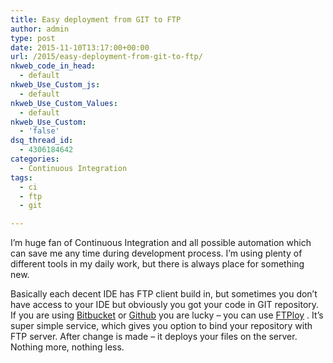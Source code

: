 ```yaml
---
title: Easy deployment from GIT to FTP
author: admin
type: post
date: 2015-11-10T13:17:00+00:00
url: /2015/easy-deployment-from-git-to-ftp/
nkweb_code_in_head:
  - default
nkweb_Use_Custom_js:
  - default
nkweb_Use_Custom_Values:
  - default
nkweb_Use_Custom:
  - 'false'
dsq_thread_id:
  - 4306184642
categories:
  - Continuous Integration
tags:
  - ci
  - ftp
  - git

---
```

I&#8217;m huge fan of Continuous Integration and all possible automation which can save me any time during development process. I&#8217;m using plenty of different tools in my daily work, but there is always place for something new.

Basically each decent IDE has FTP client build in, but sometimes you don&#8217;t have access to your IDE but obviously you got your code in GIT repository. If you are using [Bitbucket](https://bitbucket.org) or [Github](https://github.com) you are lucky &#8211; you can use [FTPloy](https://github.com/rasshofer/ftploy) . It&#8217;s super simple service, which gives you option to bind your repository with FTP server. After change is made &#8211; it deploys your files on the server. Nothing more, nothing less.